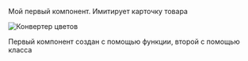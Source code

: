 Мой первый компонент. Имитирует карточку товара

![Конвертер цветов](./hmwComponents.gif)

Первый компонент создан с помощью функции, второй с помощью класса